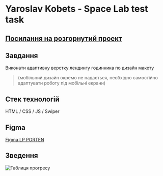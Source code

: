 # Yaroslav Kobets - Space Lab test task

## [Посилання на розгорнутий проект]()

## Завдання

Виконати адаптивну верстку лендингу годинника по дизайн макету

> (мобільний дизайн окремо не надається, необхідно самостійно адаптувати роботу під мобільні екрани)

## Стек технологій

HTML / CSS / JS / Swiper

## Figma

[Figma LP PORTEN](<https://www.figma.com/file/K7yj5wOQe35dIPuvSepJ7F/LP-PORTEN-(SpaceLab)>)

## Зведення

![Таблиця прогресу]()
